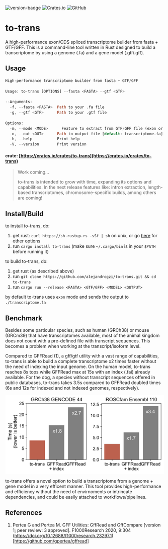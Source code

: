 ![version-badge](https://img.shields.io/badge/version-0.2.0-green)
![Crates.io](https://img.shields.io/crates/v/to-trans)
![GitHub](https://img.shields.io/github/license/alejandrogzi/noel?color=blue)


# to-trans

A high-performance exon/CDS spliced transcriptome builder from fasta + GTF/GFF.
This is a command-line tool written in Rust designed to build a transcriptome 
by using a genome (.fa) and a gene model (.gtf/.gff).

## Usage
``` rust
High-performance transcriptome builder from fasta + GTF/GFF

Usage: to-trans [OPTIONS] --fasta <FASTA> --gtf <GTF>

--Arguments:
  -f, --fasta <FASTA>  Path to your .fa file
  -g, --gtf <GTF>      Path to your .gtf file

Options:
  -m, --mode <MODE>      Feature to extract from GTF/GFF file (exon or CDS) [default: exon]
  -o, --out <OUT>      Path to output file [default: transcriptome.fa].
  -h, --help           Print help
  -V, --version        Print version
```

#### crate: [https://crates.io/crates/to-trans](https://crates.io/crates/to-trans)

> Work coming...
>
> to-trans is intended to grow with time, expanding its options and capabilities.
In the next release features like: intron extraction, length-based transcriptomes,
chromosome-specific builds, among others are coming!


## Install/Build
to install to-trans, do:

1. get rust: `curl https://sh.rustup.rs -sSf | sh` on unix, or go [here](https://www.rust-lang.org/tools/install) for other options
2. run `cargo install to-trans` (make sure `~/.cargo/bin` is in your `$PATH` before running it)

to build to-trans, do:

1. get rust (as described above)
2. run `git clone https://github.com/alejandrogzi/to-trans.git && cd to-trans`
3. run `cargo run --release <FASTA> <GTF/GFF> <MODEL> <OUTPUT>`

by default to-trans uses `exon` mode and sends the output to `./transcriptome.fa`

## Benchmark

Besides some particular species, such as human (GRCh38) or mouse (GRCm39) 
that have transcriptomes available, most of the animal kingdom does not 
count with a pre-defined file with transcript sequences. This becomes a 
problem when working at the transcript/isoform level. 

Compared to GFFRead (1), a gff/gtf utility with a vast range of capabilities,
to-trans is able to build a complete transcriptome x2 times faster without the
need of indexing the input genome. On the human model, to-trans reaches 8s tops
while GFFRead max at 15s with an index (.fai) already available. For the dog,
a species without transcript sequences offered in public databases, to-trans
takes 3.5s compared to GFFRead doubled times (6s and 12s for indexed and not 
indexed genomes, respectively).

<p align="center">
    <img width=600 align="center" src="./supp/bench.jpeg">
</p>


to-trans offers a novel option to build a transcriptome from a genome + gene model
in a very efficent manner. This tool provides high-performance and efficiency
without the need of envirnoments or intrincate dependencies, and could be easily
attached to workflows/pipelines.


## References
1. Pertea G and Pertea M. GFF Utilities: GffRead and GffCompare [version 1; peer review: 3 approved]. F1000Research 2020, 9:304 (https://doi.org/10.12688/f1000research.23297.1) [https://github.com/gpertea/gffread]
